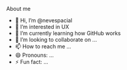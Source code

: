 About me
- 👋 Hi, I’m @nevespacial
- 👀 I’m interested in UX
- 🌱 I’m currently learning how GitHub works
- 💞️ I’m looking to collaborate on ...
- 📫 How to reach me ...
- 😄 Pronouns: ...
- ⚡ Fun fact: ...

<!---
nevespacial/nevespacial is a ✨ special ✨ repository because its `README.md` (this file) appears on your GitHub profile.
You can click the Preview link to take a look at your changes.
--->
